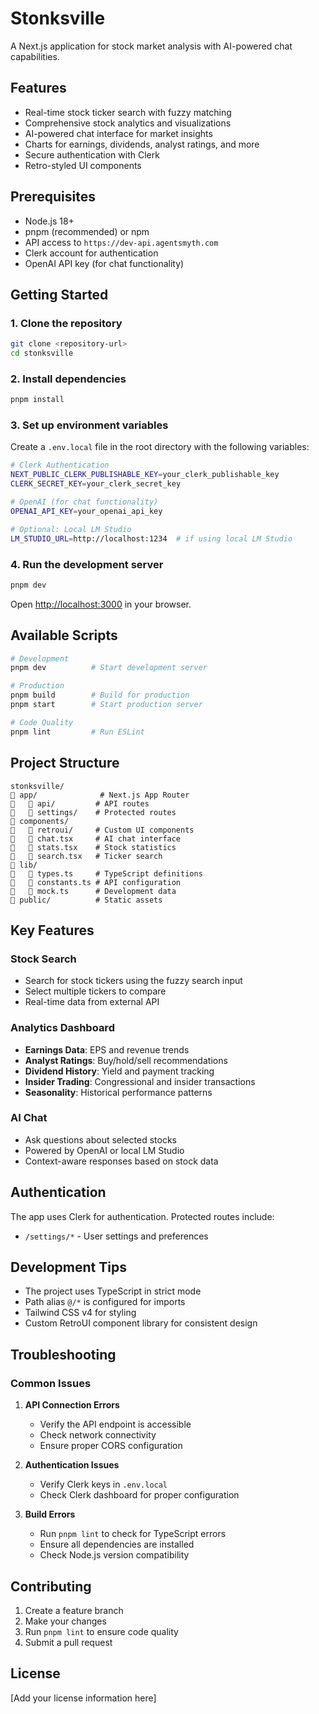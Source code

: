 # Stonksville

A Next.js application for stock market analysis with AI-powered chat capabilities.

## Features

- Real-time stock ticker search with fuzzy matching
- Comprehensive stock analytics and visualizations
- AI-powered chat interface for market insights
- Charts for earnings, dividends, analyst ratings, and more
- Secure authentication with Clerk
- Retro-styled UI components

## Prerequisites

- Node.js 18+ 
- pnpm (recommended) or npm
- API access to `https://dev-api.agentsmyth.com`
- Clerk account for authentication
- OpenAI API key (for chat functionality)

## Getting Started

### 1. Clone the repository

```bash
git clone <repository-url>
cd stonksville
```

### 2. Install dependencies

```bash
pnpm install
```

### 3. Set up environment variables

Create a `.env.local` file in the root directory with the following variables:

```bash
# Clerk Authentication
NEXT_PUBLIC_CLERK_PUBLISHABLE_KEY=your_clerk_publishable_key
CLERK_SECRET_KEY=your_clerk_secret_key

# OpenAI (for chat functionality)
OPENAI_API_KEY=your_openai_api_key

# Optional: Local LM Studio
LM_STUDIO_URL=http://localhost:1234  # if using local LM Studio
```

### 4. Run the development server

```bash
pnpm dev
```

Open [http://localhost:3000](http://localhost:3000) in your browser.

## Available Scripts

```bash
# Development
pnpm dev          # Start development server

# Production
pnpm build        # Build for production
pnpm start        # Start production server

# Code Quality
pnpm lint         # Run ESLint
```

## Project Structure

```
stonksville/
   app/              # Next.js App Router
      api/         # API routes
      settings/    # Protected routes
   components/      
      retroui/     # Custom UI components
      chat.tsx     # AI chat interface
      stats.tsx    # Stock statistics
      search.tsx   # Ticker search
   lib/             
      types.ts     # TypeScript definitions
      constants.ts # API configuration
      mock.ts      # Development data
   public/          # Static assets
```

## Key Features

### Stock Search
- Search for stock tickers using the fuzzy search input
- Select multiple tickers to compare
- Real-time data from external API

### Analytics Dashboard
- **Earnings Data**: EPS and revenue trends
- **Analyst Ratings**: Buy/hold/sell recommendations
- **Dividend History**: Yield and payment tracking
- **Insider Trading**: Congressional and insider transactions
- **Seasonality**: Historical performance patterns

### AI Chat
- Ask questions about selected stocks
- Powered by OpenAI or local LM Studio
- Context-aware responses based on stock data

## Authentication

The app uses Clerk for authentication. Protected routes include:
- `/settings/*` - User settings and preferences

## Development Tips

- The project uses TypeScript in strict mode
- Path alias `@/*` is configured for imports
- Tailwind CSS v4 for styling
- Custom RetroUI component library for consistent design

## Troubleshooting

### Common Issues

1. **API Connection Errors**
   - Verify the API endpoint is accessible
   - Check network connectivity
   - Ensure proper CORS configuration

2. **Authentication Issues**
   - Verify Clerk keys in `.env.local`
   - Check Clerk dashboard for proper configuration

3. **Build Errors**
   - Run `pnpm lint` to check for TypeScript errors
   - Ensure all dependencies are installed
   - Check Node.js version compatibility

## Contributing

1. Create a feature branch
2. Make your changes
3. Run `pnpm lint` to ensure code quality
4. Submit a pull request

## License

[Add your license information here]
